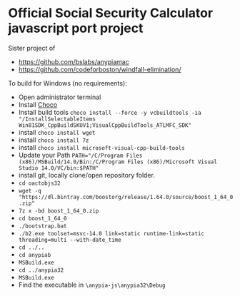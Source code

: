 # Official Social Security Calculator javascript port project

Sister project of 
- https://github.com/bslabs/anypiamac
- https://github.com/codeforboston/windfall-elimination/

To build for Windows (no requirements):
- Open administrator terminal
- Install [Choco](https://chocolatey.org/install)
- Install build tools `choco install --force -y vcbuildtools -ia "/InstallSelectableItems Win81SDK_CppBuildSKUV1;VisualCppBuildTools_ATLMFC_SDK"`
- install `choco install wget`
- install `choco install 7z`
- install `choco install microsoft-visual-cpp-build-tools`
- Update your Path `PATH="/C/Program Files (x86)/MSBuild/14.0/Bin:/C/Program Files (x86)/Microsoft Visual Studio 14.0/VC/bin:$PATH"`
- install git, locally clone/open repository folder.
- `cd oactobjs32`
- `wget -q "https://dl.bintray.com/boostorg/release/1.64.0/source/boost_1_64_0.zip"`
- `7z x -bd boost_1_64_0.zip`
- `cd boost_1_64_0`
- `./bootstrap.bat`
- `./b2.exe toolset=msvc-14.0 link=static runtime-link=static threading=multi --with-date_time`
- `cd ../..`
- `cd anypiab`
- `MSBuild.exe`
- `cd ../anypia32`
- `MSBuild.exe`
- Find the executable in `\anypia-js\anypia32\Debug`